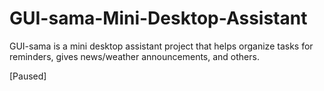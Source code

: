 # GUI-sama-Mini-Desktop-Assistant
GUI-sama is a mini desktop assistant project that helps organize tasks for reminders, gives news/weather announcements, and others.

[Paused]
